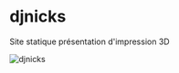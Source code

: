# djnicks
Site statique présentation d'impression 3D

![djnicks](https://user-images.githubusercontent.com/73183516/113160824-1e5d7100-923e-11eb-94fc-d11967759273.png)

